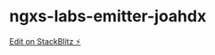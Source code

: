 # ngxs-labs-emitter-joahdx

[Edit on StackBlitz ⚡️](https://stackblitz.com/edit/ngxs-labs-emitter-joahdx)